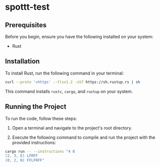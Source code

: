 # spottt-test

## Prerequisites

Before you begin, ensure you have the following installed on your system:

* Rust

## Installation

To install Rust, run the following command in your terminal:

```bash
curl --proto '=https' --tlsv1.2 -sSf https://sh.rustup.rs | sh
```

This command installs `rustc`, `cargo`, and `rustup` on your system.

## Running the Project

To run the code, follow these steps:

1. Open a terminal and navigate to the project's root directory.

1. Execute the following command to compile and run the project with the provided instructions:

```bash
cargo run -- --instructions "4 8
(2, 3, E) LFRFF
(0, 2, N) FFLFRFF"
```
